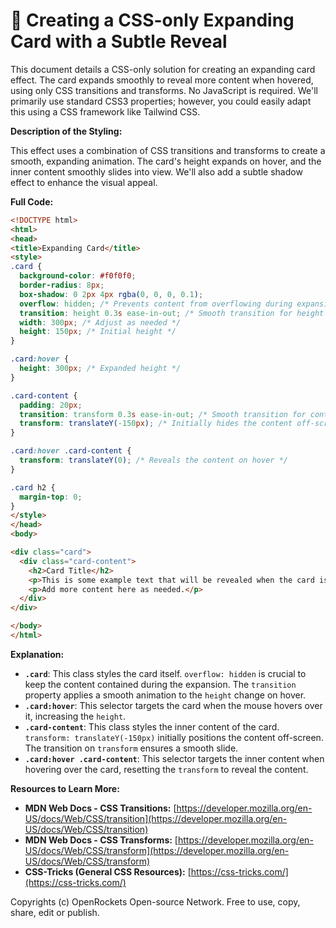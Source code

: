 # 🐞 Creating a CSS-only Expanding Card with a Subtle Reveal


This document details a CSS-only solution for creating an expanding card effect.  The card expands smoothly to reveal more content when hovered, using only CSS transitions and transforms.  No JavaScript is required. We'll primarily use standard CSS3 properties; however, you could easily adapt this using a CSS framework like Tailwind CSS.

**Description of the Styling:**

This effect uses a combination of CSS transitions and transforms to create a smooth, expanding animation. The card's height expands on hover, and the inner content smoothly slides into view.  We'll also add a subtle shadow effect to enhance the visual appeal.


**Full Code:**

```html
<!DOCTYPE html>
<html>
<head>
<title>Expanding Card</title>
<style>
.card {
  background-color: #f0f0f0;
  border-radius: 8px;
  box-shadow: 0 2px 4px rgba(0, 0, 0, 0.1);
  overflow: hidden; /* Prevents content from overflowing during expansion */
  transition: height 0.3s ease-in-out; /* Smooth transition for height change */
  width: 300px; /* Adjust as needed */
  height: 150px; /* Initial height */
}

.card:hover {
  height: 300px; /* Expanded height */
}

.card-content {
  padding: 20px;
  transition: transform 0.3s ease-in-out; /* Smooth transition for content slide */
  transform: translateY(-150px); /* Initially hides the content off-screen */
}

.card:hover .card-content {
  transform: translateY(0); /* Reveals the content on hover */
}

.card h2 {
  margin-top: 0;
}
</style>
</head>
<body>

<div class="card">
  <div class="card-content">
    <h2>Card Title</h2>
    <p>This is some example text that will be revealed when the card is hovered.</p>
    <p>Add more content here as needed.</p>
  </div>
</div>

</body>
</html>
```

**Explanation:**

* **`.card`**: This class styles the card itself.  `overflow: hidden` is crucial to keep the content contained during the expansion.  The `transition` property applies a smooth animation to the `height` change on hover.
* **`.card:hover`**: This selector targets the card when the mouse hovers over it, increasing the `height`.
* **`.card-content`**: This class styles the inner content of the card.  `transform: translateY(-150px)` initially positions the content off-screen. The transition on `transform` ensures a smooth slide.
* **`.card:hover .card-content`**: This selector targets the inner content when hovering over the card, resetting the `transform` to reveal the content.

**Resources to Learn More:**

* **MDN Web Docs - CSS Transitions:** [https://developer.mozilla.org/en-US/docs/Web/CSS/transition](https://developer.mozilla.org/en-US/docs/Web/CSS/transition)
* **MDN Web Docs - CSS Transforms:** [https://developer.mozilla.org/en-US/docs/Web/CSS/transform](https://developer.mozilla.org/en-US/docs/Web/CSS/transform)
* **CSS-Tricks (General CSS Resources):** [https://css-tricks.com/](https://css-tricks.com/)


Copyrights (c) OpenRockets Open-source Network. Free to use, copy, share, edit or publish.

